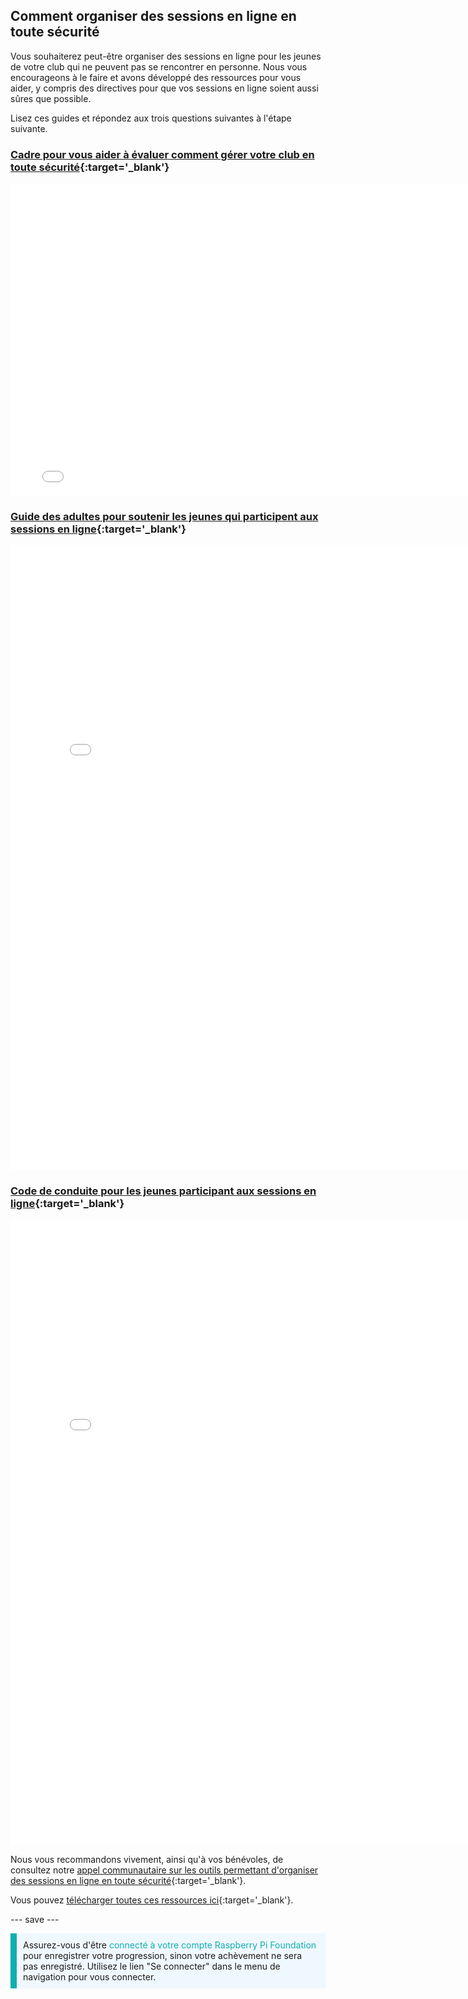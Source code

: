 ## Comment organiser des sessions en ligne en toute sécurité

Vous souhaiterez peut-être organiser des sessions en ligne pour les jeunes de votre club qui ne peuvent pas se rencontrer en personne. Nous vous encourageons à le faire et avons développé des ressources pour vous aider, y compris des directives pour que vos sessions en ligne soient aussi sûres que possible.

Lisez ces guides et répondez aux trois questions suivantes à l'étape suivante.

### [Cadre pour vous aider à évaluer comment gérer votre club en toute sécurité](images/Code_Club_and_CoderDojo_CV_Framework.pdf){:target='_blank'}

<embed src="images/Code_Club_and_CoderDojo_CV_Framework.pdf" width="790" height="500" 
 type="application/pdf">
  </p>

<h3 spaces-before="0">
  <a href="images/Code_Club_and_CoderDojo_Parent_Guide_Supporting_Online_Coding_Session.pdf">Guide des adultes pour soutenir les jeunes qui participent aux sessions en ligne</a>{:target='_blank'}
</h3>

<p spaces-before="0">

<embed src="images/Code_Club_and_CoderDojo_Parent_Guide_Supporting_Online_Coding_Session.pdf" width="790" height="1000" 
 type="application/pdf">
    </p>

<h3 spaces-before="0">
  <a href="images/CoderDojo_Code_Club_Online_Code_of_Behaviour_A4_DIGITAL.pdf">Code de conduite pour les jeunes participant aux sessions en ligne</a>{:target='_blank'}
</h3>

<p spaces-before="0">

<embed src="images/CoderDojo_Code_Club_Online_Code_of_Behaviour_A4_DIGITAL.pdf" width="790" height="1000" 
 type="application/pdf">
</p> 

Nous vous recommandons vivement, ainsi qu'à vos bénévoles, de consultez notre <a href="https://www.gotostage.com/channel/d20e514831f340b3913659639068c724/recording/92bd90b755964f49b87bfd99f9624435/watch?source=CHANNEL">appel communautaire sur les outils permettant d'organiser des sessions en ligne en toute sécurité</a>{:target='_blank'}.

Vous pouvez <a href="https://rpf.io/p/fr-FR/safeguarding-module-go">télécharger toutes ces ressources ici</a>{:target='_blank'}.

--- save ---

<p style="border-left: solid; border-width:10px; border-color: #0faeb0; background-color: aliceblue; padding: 10px;">
Assurez-vous d'être <span style="color: #0faeb0">connecté à votre compte Raspberry Pi Foundation</span> pour enregistrer votre progression, sinon votre achèvement ne sera pas enregistré. Utilisez le lien "Se connecter" dans le menu de navigation pour vous connecter.
</p>
